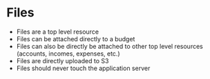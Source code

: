 # Files 

- Files are a top level resource
- Files can be attached directly to a budget
- Files can also be directly be attached to other top level resources (accounts, incomes, expenses, etc.)
- Files are directly uploaded to S3
- Files should never touch the application server